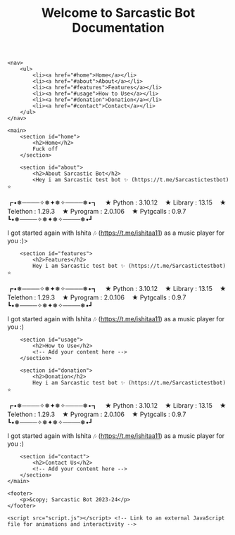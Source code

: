 <!DOCTYPE html>
<html lang="en">
<head>
    <meta charset="UTF-8">
    <meta name="viewport" content="width=device-width, initial-scale=1.0">
    <title>Sarcastic Bot - Documentation</title>
    <link rel="stylesheet" href="styles.css"> <!-- Link to an external CSS file for better styling -->
</head>
<body>
    <header>
        <h1>Welcome to Sarcastic Bot Documentation</h1>
    </header>

    <nav>
        <ul>
            <li><a href="#home">Home</a></li>
            <li><a href="#about">About</a></li>
            <li><a href="#features">Features</a></li>
            <li><a href="#usage">How to Use</a></li>
            <li><a href="#donation">Donation</a></li>
            <li><a href="#contact">Contact</a></li>
        </ul>
    </nav>

    <main>
        <section id="home">
            <h2>Home</h2>
            Fuck off 
        </section>

        <section id="about">
            <h2>About Sarcastic Bot</h2>
            <Hey i am Sarcastic test bot ✨ (https://t.me/Sarcastictestbot) ⭐

┏•❅────✧❅✦❅✧────❅•┓
ㅤ★ Python : 3.10.12
ㅤ★ Library : 13.15
ㅤ★ Telethon : 1.29.3
ㅤ★ Pyrogram : 2.0.106
ㅤ★ Pytgcalls : 0.9.7
┗•❅────✧❅✦❅✧────❅•┛

I got started again with Ishita 🎶 (https://t.me/ishitaa11) as a music player for you :)>
        </section>

        <section id="features">
            <h2>Features</h2>
            Hey i am Sarcastic test bot ✨ (https://t.me/Sarcastictestbot) ⭐

┏•❅────✧❅✦❅✧────❅•┓
ㅤ★ Python : 3.10.12
ㅤ★ Library : 13.15
ㅤ★ Telethon : 1.29.3
ㅤ★ Pyrogram : 2.0.106
ㅤ★ Pytgcalls : 0.9.7
┗•❅────✧❅✦❅✧────❅•┛

I got started again with Ishita 🎶 (https://t.me/ishitaa11) as a music player for you :)
        </section>

        <section id="usage">
            <h2>How to Use</h2>
            <!-- Add your content here -->
        </section>

        <section id="donation">
            <h2>Donation</h2>
            Hey i am Sarcastic test bot ✨ (https://t.me/Sarcastictestbot) ⭐

┏•❅────✧❅✦❅✧────❅•┓
ㅤ★ Python : 3.10.12
ㅤ★ Library : 13.15
ㅤ★ Telethon : 1.29.3
ㅤ★ Pyrogram : 2.0.106
ㅤ★ Pytgcalls : 0.9.7
┗•❅────✧❅✦❅✧────❅•┛

I got started again with Ishita 🎶 (https://t.me/ishitaa11) as a music player for you :)
        </section>

        <section id="contact">
            <h2>Contact Us</h2>
            <!-- Add your content here -->
        </section>
    </main>

    <footer>
        <p>&copy; Sarcastic Bot 2023-24</p>
    </footer>

    <script src="script.js"></script> <!-- Link to an external JavaScript file for animations and interactivity -->
</body>
</html>
